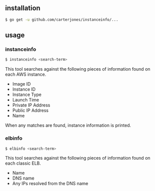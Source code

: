 ## installation

```bash
$ go get -u github.com/carterjones/instanceinfo/...
```

## usage

### instanceinfo

```bash
$ instanceinfo <search-term>
```

This tool searches against the following pieces of information found on each AWS instance.

- Image ID
- Instance ID
- Instance Type
- Launch Time
- Private IP Address
- Public IP Address
- Name

When any matches are found, instance information is printed.

### elbinfo

```bash
$ elbinfo <search-term>
```

This tool searches against the following pieces of information found on each classic ELB.

- Name
- DNS name
- Any IPs resolved from the DNS name
